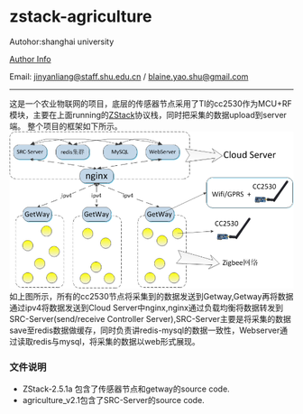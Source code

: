 # zstack-agriculture
Autohor:shanghai university

[Author Info](http://www.scie-ce.shu.edu.cn/Default.aspx?tabid=17377)

Email: jinyanliang@staff.shu.edu.cn / blaine.yao.shu@gmail.com
***
这是一个农业物联网的项目，底层的传感器节点采用了TI的cc2530作为MCU+RF模块，主要在上面running的[ZStack](http://www.ti.com.cn/tool/cn/z-stack)协议栈，同时把采集的数据upload到server端。
整个项目的框架如下所示。
![Struct](/1.png)
如上图所示，所有的cc2530节点将采集到的数据发送到Getway,Getway再将数据通过ipv4将数据发送到Cloud Server中nginx,nginx通过负载均衡将数据转发到SRC-Server(send/receive Controller Server),SRC-Server主要是将采集的数据save至redis数据做缓存，同时负责讲redis-mysql的数据一致性，Webserver通过读取redis与mysql，将采集的数据以web形式展现。

### 文件说明
* ZStack-2.5.1a 包含了传感器节点和getway的source code.
* agriculture_v2.1包含了SRC-Server的source code.

